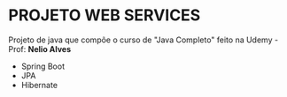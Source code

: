
<h1>PROJETO WEB SERVICES</h1>

<p>Projeto de java que compõe o curso de "Java Completo" feito na Udemy - Prof: <strong>Nelio Alves</strong></p>

<ul>
  <li>Spring Boot</li>
  <li>JPA</li>
  <li>Hibernate</li>
</ul>
